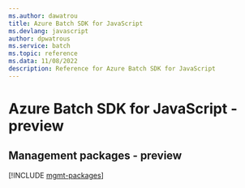 ```yaml
---
ms.author: dawatrou
title: Azure Batch SDK for JavaScript
ms.devlang: javascript
author: dpwatrous
ms.service: batch
ms.topic: reference
ms.data: 11/08/2022
description: Reference for Azure Batch SDK for JavaScript
---
```

# Azure Batch SDK for JavaScript - preview

## Management packages - preview
[!INCLUDE [mgmt-packages](batch-mgmt-index.md)]